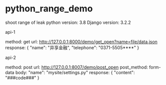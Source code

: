 # python_range_demo
shoot range of leak
python version: 3.8
Django version: 3.2.2

api-1

method:
    get
url:
    http://127.0.0.1:8000/demo/get_open?name=file/data.json
response:
    {
      "name": "异享金融",
      "telephone": "0371-5505****"
    }


api-2

method:
    post
url:
    http://127.0.0.1:8007/demo/post_open
post_method:
    form-data
body:
    "name": "mysite/settings.py"
response:
    {
        "content": "###code###"
    }